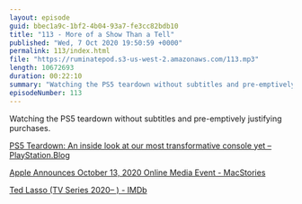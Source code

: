 ```yaml
---
layout: episode
guid: bbec1a9c-1bf2-4b04-93a7-fe3cc82bdb10
title: "113 - More of a Show Than a Tell"
published: "Wed, 7 Oct 2020 19:50:59 +0000"
permalink: 113/index.html
file: "https://ruminatepod.s3-us-west-2.amazonaws.com/113.mp3"
length: 10672693
duration: 00:22:10
summary: "Watching the PS5 teardown without subtitles and pre-emptively justifying purchases."
episodeNumber: 113
---
```


Watching the PS5 teardown without subtitles and pre-emptively justifying purchases.

[PS5 Teardown: An inside look at our most transformative console yet – PlayStation.Blog](https://blog.playstation.com/2020/10/07/ps5-teardown-an-inside-look-at-our-most-transformative-console-yet/)

[Apple Announces October 13, 2020 Online Media Event - MacStories](https://www.macstories.net/news/apple-announces-october-13-2020-online-media-event/)

[Ted Lasso (TV Series 2020– ) - IMDb](https://www.imdb.com/title/tt10986410/)
